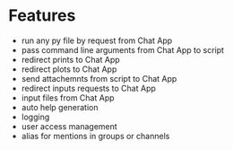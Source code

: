 
# Features

- run any py file by request from Chat App
- pass command line arguments from Chat App to script
- redirect prints to Chat App
- redirect plots to Chat App
- send attachemnts from script to Chat App
- redirect inputs requests to Chat App
- input files from Chat App
- auto help generation
- logging
- user access management
- alias for mentions in groups or channels


